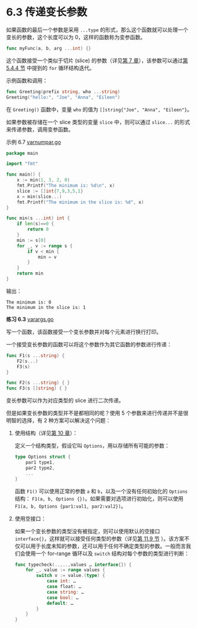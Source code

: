 # 6.3 传递变长参数

如果函数的最后一个参数是采用 `...type` 的形式，那么这个函数就可以处理一个变长的参数，这个长度可以为 0，这样的函数称为变参函数。

```go
func myFunc(a, b, arg ...int) {}
```

这个函数接受一个类似于切片 (slice) 的参数（详见[第 7 章](07.0.md)），该参数可以通过[第 5.4.4 节](05.4.md) 中提到的 `for` 循环结构迭代。

示例函数和调用：

```go
func Greeting(prefix string, who ...string)
Greeting("hello:", "Joe", "Anna", "Eileen")
```

在 `Greeting()` 函数中，变量 `who` 的值为 `[]string{"Joe", "Anna", "Eileen"}`。

如果参数被存储在一个 slice 类型的变量 `slice` 中，则可以通过 `slice...` 的形式来传递参数，调用变参函数。

示例 6.7 [varnumpar.go](examples/chapter_6/varnumpar.go)

```go
package main

import "fmt"

func main() {
	x := min(1, 3, 2, 0)
	fmt.Printf("The minimum is: %d\n", x)
	slice := []int{7,9,3,5,1}
	x = min(slice...)
	fmt.Printf("The minimum in the slice is: %d", x)
}

func min(s ...int) int {
	if len(s)==0 {
		return 0
	}
	min := s[0]
	for _, v := range s {
		if v < min {
			min = v
		}
	}
	return min
}
```

输出：

	The minimum is: 0
	The minimum in the slice is: 1

**练习 6.3** [varargs.go](exercises/chapter_6/varargs.go)

写一个函数，该函数接受一个变长参数并对每个元素进行换行打印。

一个接受变长参数的函数可以将这个参数作为其它函数的参数进行传递：

```go
func F1(s ...string) {
	F2(s...)
	F3(s)
}

func F2(s ...string) { }
func F3(s []string) { }
```

变长参数可以作为对应类型的 slice 进行二次传递。

但是如果变长参数的类型并不是都相同的呢？使用 5 个参数来进行传递并不是很明智的选择，有 2 种方案可以解决这个问题：

1. 使用结构（详见[第 10 章](10.0.md)）：

	定义一个结构类型，假设它叫 `Options`，用以存储所有可能的参数：

	```go
	type Options struct {
		par1 type1,
		par2 type2,
		...
	}
	```

	函数 `F1()` 可以使用正常的参数 `a` 和 `b`，以及一个没有任何初始化的 `Options` 结构： `F1(a, b, Options {})`。如果需要对选项进行初始化，则可以使用 `F1(a, b, Options {par1:val1, par2:val2})`。

2. 使用空接口：

	如果一个变长参数的类型没有被指定，则可以使用默认的空接口 `interface{}`，这样就可以接受任何类型的参数（详见[第 11.9 节](11.9.md) ）。该方案不仅可以用于长度未知的参数，还可以用于任何不确定类型的参数。一般而言我们会使用一个 for-range 循环以及 `switch` 结构对每个参数的类型进行判断：

	```go
	func typecheck(..,..,values … interface{}) {
		for _, value := range values {
			switch v := value.(type) {
				case int: …
				case float: …
				case string: …
				case bool: …
				default: …
			}
		}
	}
	```
